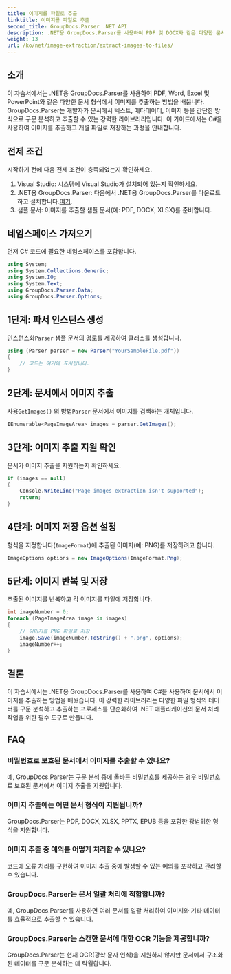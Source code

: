 ```yaml
---
title: 이미지를 파일로 추출
linktitle: 이미지를 파일로 추출
second_title: GroupDocs.Parser .NET API
description: .NET용 GroupDocs.Parser를 사용하여 PDF 및 DOCX와 같은 다양한 문서 유형에서 이미지를 쉽게 추출할 수 있습니다. 문서 구문 분석 작업을 단순화하세요.
weight: 13
url: /ko/net/image-extraction/extract-images-to-files/
---
```

## 소개
이 자습서에서는 .NET용 GroupDocs.Parser를 사용하여 PDF, Word, Excel 및 PowerPoint와 같은 다양한 문서 형식에서 이미지를 추출하는 방법을 배웁니다. GroupDocs.Parser는 개발자가 문서에서 텍스트, 메타데이터, 이미지 등을 간단한 방식으로 구문 분석하고 추출할 수 있는 강력한 라이브러리입니다. 이 가이드에서는 C#을 사용하여 이미지를 추출하고 개별 파일로 저장하는 과정을 안내합니다.
## 전제 조건
시작하기 전에 다음 전제 조건이 충족되었는지 확인하세요.
1. Visual Studio: 시스템에 Visual Studio가 설치되어 있는지 확인하세요.
2.  .NET용 GroupDocs.Parser: 다음에서 .NET용 GroupDocs.Parser를 다운로드하고 설치합니다.[여기](https://releases.groupdocs.com/parser/net/).
3. 샘플 문서: 이미지를 추출할 샘플 문서(예: PDF, DOCX, XLSX)를 준비합니다.

## 네임스페이스 가져오기
먼저 C# 코드에 필요한 네임스페이스를 포함합니다.
```csharp
using System;
using System.Collections.Generic;
using System.IO;
using System.Text;
using GroupDocs.Parser.Data;
using GroupDocs.Parser.Options;
```
## 1단계: 파서 인스턴스 생성
 인스턴스화`Parser` 샘플 문서의 경로를 제공하여 클래스를 생성합니다.
```csharp
using (Parser parser = new Parser("YourSampleFile.pdf"))
{
    // 코드는 여기에 표시됩니다.
}
```
## 2단계: 문서에서 이미지 추출
 사용`GetImages()` 의 방법`Parser` 문서에서 이미지를 검색하는 개체입니다.
```csharp
IEnumerable<PageImageArea> images = parser.GetImages();
```
## 3단계: 이미지 추출 지원 확인
문서가 이미지 추출을 지원하는지 확인하세요.
```csharp
if (images == null)
{
    Console.WriteLine("Page images extraction isn't supported");
    return;
}
```
## 4단계: 이미지 저장 옵션 설정
형식을 지정합니다(`ImageFormat`)에 추출된 이미지(예: PNG)를 저장하려고 합니다.
```csharp
ImageOptions options = new ImageOptions(ImageFormat.Png);
```
## 5단계: 이미지 반복 및 저장
추출된 이미지를 반복하고 각 이미지를 파일에 저장합니다.
```csharp
int imageNumber = 0;
foreach (PageImageArea image in images)
{
    // 이미지를 PNG 파일로 저장
    image.Save(imageNumber.ToString() + ".png", options);
    imageNumber++;
}
```

## 결론
이 자습서에서는 .NET용 GroupDocs.Parser를 사용하여 C#을 사용하여 문서에서 이미지를 추출하는 방법을 배웠습니다. 이 강력한 라이브러리는 다양한 파일 형식의 데이터를 구문 분석하고 추출하는 프로세스를 단순화하여 .NET 애플리케이션의 문서 처리 작업을 위한 필수 도구로 만듭니다.

## FAQ
### 비밀번호로 보호된 문서에서 이미지를 추출할 수 있나요?
예, GroupDocs.Parser는 구문 분석 중에 올바른 비밀번호를 제공하는 경우 비밀번호로 보호된 문서에서 이미지 추출을 지원합니다.
### 이미지 추출에는 어떤 문서 형식이 지원됩니까?
GroupDocs.Parser는 PDF, DOCX, XLSX, PPTX, EPUB 등을 포함한 광범위한 형식을 지원합니다.
### 이미지 추출 중 예외를 어떻게 처리할 수 있나요?
코드에 오류 처리를 구현하여 이미지 추출 중에 발생할 수 있는 예외를 포착하고 관리할 수 있습니다.
### GroupDocs.Parser는 문서 일괄 처리에 적합합니까?
예, GroupDocs.Parser를 사용하면 여러 문서를 일괄 처리하여 이미지와 기타 데이터를 효율적으로 추출할 수 있습니다.
### GroupDocs.Parser는 스캔한 문서에 대한 OCR 기능을 제공합니까?
GroupDocs.Parser는 현재 OCR(광학 문자 인식)을 지원하지 않지만 문서에서 구조화된 데이터를 구문 분석하는 데 탁월합니다.